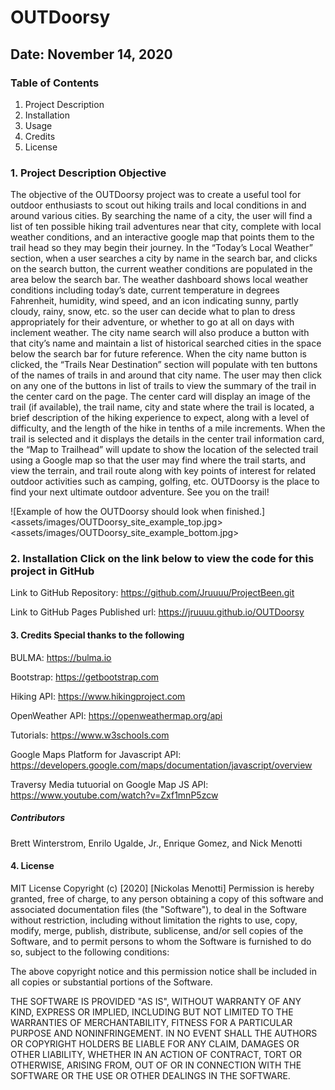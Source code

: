 
# OUTDoorsy

## Date: November 14, 2020

### Table of Contents

1. Project Description
2. Installation
3. Usage
4. Credits
5. License  

### 1. Project Description Objective

The objective of the OUTDoorsy project was to create a useful tool for outdoor enthusiasts to scout out hiking trails and local conditions in and around various cities.  By searching the name of a city, the user will find a list of ten possible hiking trail adventures near that city, complete with local weather conditions, and an interactive google map that points them to the trail head so they may begin their journey.
In the “Today’s Local Weather” section, when a user searches a city by name in the search bar, and clicks on the search button, the current weather conditions are populated in the area below the search bar. The weather dashboard shows local weather conditions including today’s date, current temperature in degrees Fahrenheit, humidity, wind speed, and an icon indicating sunny, partly cloudy, rainy, snow, etc. so the user can decide what to plan to dress appropriately for their adventure, or whether to go at all on days with inclement weather. The city name search will also produce a button with that city’s name and maintain a list of historical searched cities in the space below the search bar for future reference. When the city name button is clicked, the “Trails Near Destination” section will populate with ten buttons of the names of trails in and around that city name. The user may then click on any one of the buttons in list of trails to view the summary of the trail in the center card on the page. The center card will display an image of the trail (if available), the trail name, city and state where the trail is located, a brief description of the hiking experience to expect, along with a level of difficulty, and the length of the hike in tenths of a mile increments.
When the trail is selected and it displays the details in the center trail information card, the “Map to Trailhead” will update to show the location of the selected trail using a Google map so that the user may find where the trail starts, and view the terrain, and trail route along with key points of interest for related outdoor activities such as camping, golfing, etc. OUTDoorsy is the place to find your next ultimate outdoor adventure. See you on the trail!

![Example of how the OUTDoorsy should look when finished.] <assets/images/OUTDoorsy_site_example_top.jpg> <assets/images/OUTDoorsy_site_example_bottom.jpg>


### 2. Installation Click on the link below to view the code for this project in GitHub

Link to GitHub Repository: <https://github.com/Jruuuu/ProjectBeen.git>

Link to GitHub Pages Published url: <https://jruuuu.github.io/OUTDoorsy>

#### 3. Credits Special thanks to the following

BULMA: <https://bulma.io>

Bootstrap: <https://getbootstrap.com>

Hiking API: <https://www.hikingproject.com>

OpenWeather API: <https://openweathermap.org/api>

Tutorials: <https://www.w3schools.com>

Google Maps Platform for Javascript API: <https://developers.google.com/maps/documentation/javascript/overview>

Traversy Media tutuorial on Google Map JS API: <https://www.youtube.com/watch?v=Zxf1mnP5zcw>

##### Contributors

 Brett Winterstrom, Enrilo Ugalde, Jr., Enrique Gomez,  and Nick Menotti

#### 4. License

MIT License Copyright (c) [2020] [Nickolas Menotti] Permission is hereby granted, free of charge, to any person obtaining a copy of this software and associated documentation files (the "Software"), to deal in the Software without restriction, including without limitation the rights to use, copy, modify, merge, publish, distribute, sublicense, and/or sell copies of the Software, and to permit persons to whom the Software is furnished to do so, subject to the following conditions:

The above copyright notice and this permission notice shall be included in all copies or substantial portions of the Software.

THE SOFTWARE IS PROVIDED "AS IS", WITHOUT WARRANTY OF ANY KIND, EXPRESS OR IMPLIED, INCLUDING BUT NOT LIMITED TO THE WARRANTIES OF MERCHANTABILITY, FITNESS FOR A PARTICULAR PURPOSE AND NONINFRINGEMENT. IN NO EVENT SHALL THE AUTHORS OR COPYRIGHT HOLDERS BE LIABLE FOR ANY CLAIM, DAMAGES OR OTHER LIABILITY, WHETHER IN AN ACTION OF CONTRACT, TORT OR OTHERWISE, ARISING FROM, OUT OF OR IN CONNECTION WITH THE SOFTWARE OR THE USE OR OTHER DEALINGS IN THE SOFTWARE.
